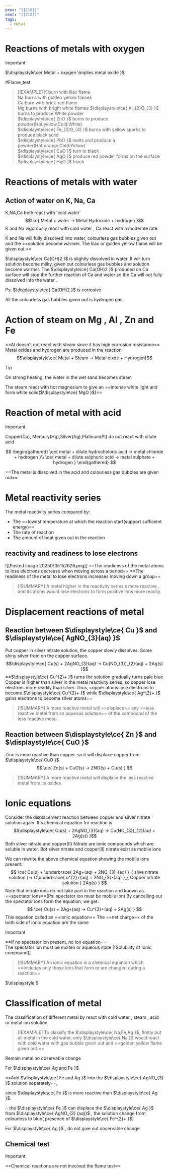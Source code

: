 ```yaml
---
prev: "[[C10]]"
next: "[[C12]]"
tags:
  - Metal
---
```


# Reactions of metals with oxygen 
> [!IMPORTANT]
> $\displaystyle\ce{ Metal + oxygen \implies metal oxide }$

#Flame_test
> [!EXAMPLE]
K burn with lilac flame \
> Na burns with golden yellow flames \
> Ca burn with brick-red flame\
> Mg burns with bright white flames
>$\displaystyle\ce{ Al_{2}O_{3} }$ burns to produce White powder\
>$\displaystyle\ce{ ZnO }$ burns to produce powder(Hot:yellow,Cold:White) \
$\displaystyle\ce{ Fe_{3}O_{4} }$ burns with yellow sparks to produce black solid\
$\displaystyle\ce{ PbO }$ melts and produce a powder(Hot:orange,Cold:Yellow)\
$\displaystyle\ce{ CuO }$ turn to black\
$\displaystyle\ce{ AgO }$ produce red powder forms on the surface\
$\displaystyle\ce{ HgO }$ black


# Reactions of metals with water 
## Action of water on K, Na, Ca
K,NA,Ca both react with 'cold water'
$$\ce{ Metal + water -> Metal Hydroxide + hydrogen }$$K and Na vigorously react with cold water ,
Ca react with a moderate rate.

K and Na will fully dissolved into water, colourless gas bubbles given out and the ==solution become warmer. The lilac or golden yellow flame will be given out.== 

$\displaystyle\ce{ Ca(OH)2 }$ is slightly dissolved in water. It will turn solution become milky, given out colourless gas bubbles and solution become warmer.  The $\displaystyle\ce{ Ca(OH)2 }$ produced on Ca surface will stop the further reaction of Ca and water so the Ca will not fully dissolved into the water .

Ps: $\displaystyle\ce{ Ca(OH)2 }$ is corrosive

All the colourless gas bubbles given out is hydrogen gas 

# Action of steam on Mg , Al , Zn and Fe
==Al doesn't not react with steam since it has high corrosion resistance==
 Metal oxides and hydrogen are produced in the reaction
 $$\displaystyle\ce{  Metal + Steam  -> Metal oixde + Hydrogen}$$
  > [!TIP]
>  On strong heating, the water in the wet sand becomes steam

The steam react with hot magnesium to give an ==intense white light and form white solid($\displaystyle\ce{ MgO }$)==

# Reaction of metal with acid
> [!IMPORTANT]
> Copper(Cu), Mercury(Hg),Silver(Ag),Platinum(Pt) do not react with dilute acid 

$$
\begin{gathered}
\ce{ metal + dilute hydrocholoric acid -> metal chloride + hydrogen }\\
\ce{ metal + dilute sulphuric acid -> metal sulphate + hydrogen }
\end{gathered}
$$

==The metal is dissolved in the acid and colourless gas bubbles are given out==

# Metal reactivity series
The metal reactivity series compared by:
- The ==lowest temperature at which the reaction start(support sufficient energy)==
- The rate of reaction
- The amount of heat given out in the reaction
## reactivity and readiness to lose electrons 

![[Pasted image 20250105152626.png]]
==The readiness of the metal atoms to lose electrons decrease when moving across a period== 
==The readiness of the metal to lose electrons increases moving down a group==

> [!SUMMARY]
> A metal higher in the reactivity series s more reactive , and its atoms would lose electrons to form positive ions more readliy.
# Displacement reactions of metal

## Reaction between $\displaystyle\ce{ Cu }$ and $\displaystyle\ce{ AgNO_{3}(aq) }$  
Put copper in silver nitrate solution, the copper slowly dissolves. Some shiny silver from on the copper surface. 
$$\displaystyle\ce{ Cu(s) + 2AgNO_{3}(aq) -> Cu(NO_{3})_{2}(aq) + 2Ag(s) }$$
==$\displaystyle\ce{ Cu^{2}+ }$ turns the solution gradually turns pale blue
Copper is higher than silver in the metal reactivity series, 
so copper lose electrons more readily than silver.
Thus, copper atoms lose electrons to become $\displaystyle\ce{ Cu^{2}+ }$ while $\displaystyle\ce{ Ag^{2}+ }$ gains electrons to become silver atoms==

> [!SUMMARY]
> A more reactive metal will ==displace== any ==less reactive metal from an aqueous solution== of the compound of the less reactive metal.
## Reaction between $\displaystyle\ce{ Zn }$ and $\displaystyle\ce{ CuO }$ 
Zinc is more reactive than copper. so it will displace copper from $\displaystyle\ce{ CuO }$ 
$$
\ce{ Zn(s) + CuO(s) -> ZNO(s) + Cu(s) }
$$
> [!SUMMARY]
> A more reactive metal will displace the less reactive metal from its oxides
# Ionic equations
Consider the displacement reaction between copper and silver nitrate solution again.
It's chemical equation for reaction is 
$$\displaystyle\ce{ Cu(s) + 2AgNO_{3}(aq) -> Cu(NO_{3})_{2}(aq) + 2Ag(s)) }$$
Both silver nitrate and copper(II) Nitrate are ionic compounds which are soluble in water. 
Bot silver nitrate and copper(II) nitrate exist as mobile ions

We can rewrite the above chemical  equation showing the mobile ions present:
$$
\ce{ Cu(s) + \underbrace{ 2Ag+(aq) + 2NO_{3}-(aq) }_{ silve nitrate solution }-> C\underbrace{ u^{2}+(aq) + 2NO_{3}-(aq) }_{ Copper nitrate solution } 2Ag(s) }
$$
Note that nitrate ions do not take part in the reaction and known as ==spectator ions==(Ps: spectator ion must be mobile ion)
By cancelling out the spectator ions form the equation, we get:
$$
\ce{ Cu(s) + 2Ag+(aq) -> Cu^{2}+(aq) + 2Ag(s) }
$$
This equation called an ==ionic equation==
The ==net charge== of the both side of ionic equation are the same
> [!IMPORTANT]
> 
==If no spectator ion present, no ion equation==\
The spectator ion must be molten or aqueous state [[Solubility of Ionic compound]]

> [!SUMMARY]
> An ionic equation is a chemical equation which ==includes only those ions that form or are changed during a reaction==

$\displaystyle $


# Classification of metal
The classification of different metal by react with cold water , steam , acid or metal ion solution
> [!EXAMPLE]
> To classify the $\displaystyle\ce{ Na,Fe,Ag }$, firstly put all metal in the cold water, only $\displaystyle\ce{ Na }$ would react with cold water with gas bubble given out and ==golden yellow flame given out.== 
> 
Remain metal no observable change
>
For $\displaystyle\ce{ Ag and Fe  }$
>
==Add $\displaystyle\ce{ Fe and Ag  }$ into the $\displaystyle\ce{ AgNO_{3} }$ solution separately==,
>
 since $\displaystyle\ce{ Fe }$ is more reactive than $\displaystyle\ce{ Ag }$.
 >
$\displaystyle\therefore$ the $\displaystyle\ce{ Fe }$ can displace the $\displaystyle\ce{ Ag }$ from $\displaystyle\ce{ AgNO_{3} (aq)}$ , the solution change from colourless to blue( presence of $\displaystyle\ce{ Fe^{2}+ }$) 
>
For $\displaystyle\ce{ Ag }$ , do not give out observable change
## Chemical test
> [!IMPORTANT]
> ==Chemical reactions are not involved the flame test== 
